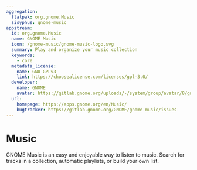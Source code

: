 ```yaml
---
aggregation:
  flatpak: org.gnome.Music
  sisyphus: gnome-music
appstream:
  id: org.gnome.Music
  name: GNOME Music
  icon: /gnome-music/gnome-music-logo.svg
  summary: Play and organize your music collection
  keywords:
    - core
  metadata_license:
    name: GNU GPLv3
    link: https://choosealicense.com/licenses/gpl-3.0/
  developer:
    name: GNOME
    avatar: https://gitlab.gnome.org/uploads/-/system/group/avatar/8/gnomelogo.png?width=48
  url:
    homepage: https://apps.gnome.org/en/Music/
    bugtracker: https://gitlab.gnome.org/GNOME/gnome-music/issues
---
```


# Music

GNOME Music is an easy and enjoyable way to listen to music. Search for tracks in a collection, automatic playlists, or build your own list.

<!--@include: @en/apps/.parts/install/content-repo.md-->
<!--@include: @en/apps/.parts/install/content-flatpak.md-->
